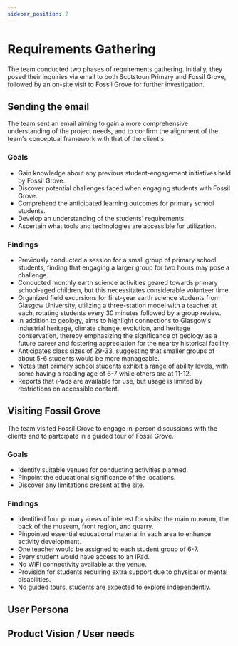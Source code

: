 ```yaml
---
sidebar_position: 2
---
```


# Requirements Gathering

The team conducted two phases of requirements gathering. Initially, they posed their inquiries via email to both Scotstoun Primary and Fossil Grove, followed by an on-site visit to Fossil Grove for further investigation.


## Sending the email

The team sent an email aiming to gain a more comprehensive understanding of the project needs, and to confirm the alignment of the team's conceptual framework with that of the client's.


### Goals 

- Gain knowledge about any previous student-engagement initiatives held by Fossil Grove.
- Discover potential challenges faced when engaging students with Fossil Grove.
- Comprehend the anticipated learning outcomes for primary school students.
- Develop an understanding of the students' requirements.
- Ascertain what tools and technologies are accessible for utilization.


### Findings

- Previously conducted a session for a small group of primary school students, finding that engaging a larger group for two hours may pose a challenge.
- Conducted monthly earth science activities geared towards primary school-aged children, but this necessitates considerable volunteer time.
- Organized field excursions for first-year earth science students from Glasgow University, utilizing a three-station model with a teacher at each, rotating students every 30 minutes followed by a group review.
- In addition to geology, aims to highlight connections to Glasgow's industrial heritage, climate change, evolution, and heritage conservation, thereby emphasizing the significance of geology as a future career and fostering appreciation for the nearby historical facility.
- Anticipates class sizes of 29-33, suggesting that smaller groups of about 5-6 students would be more manageable.
- Notes that primary school students exhibit a range of ability levels, with some having a reading age of 6-7 while others are at 11-12.
- Reports that iPads are available for use, but usage is limited by restrictions on accessible content.


## Visiting Fossil Grove

The team visited Fossil Grove to engage in-person discussions with the clients and to partcipate in a guided tour of Fossil Grove.

### Goals 

- Identify suitable venues for conducting activities planned.
- Pinpoint the educational significance of the locations.
- Discover any limitations present at the site.


### Findings

- Identified four primary areas of interest for visits: the main museum, the back of the museum, front region, and quarry.
- Pinpointed essential educational material in each area to enhance activity development.
- One teacher would be assigned to each student group of 6-7.
- Every student would have access to an iPad.
- No WiFi connectivity available at the venue.
- Provision for students requiring extra support due to physical or mental disabilities.
- No guided tours, students are expected to explore independently.



## User Persona

## Product Vision / User needs